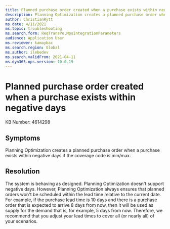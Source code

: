 ```yaml
---
title: Planned purchase order created when a purchase exists within negative days
description: Planning Optimization creates a planned purchase order when a purchase exists within negative days if the coverage code is min/max
author: ChristianRytt
ms.date: 4/11/2021
ms.topic: troubleshooting
ms.search.form: ReqTransPo,MpsIntegrationParameters
audience: Application User
ms.reviewer: kamaybac
ms.search.region: Global
ms.author: ilebedev
ms.search.validFrom: 2021-04-11
ms.dyn365.ops.version: 10.0.19
---
```


# Planned purchase order created when a purchase exists within negative days

KB Number: 4614298

## Symptoms

Planning Optimization creates a planned purchase order when a purchase exists within negative days if the coverage code is min/max.

## Resolution

The system is behaving as designed. Planning Optimization doesn't support negative days. However, Planning Optimization always ensures that planned orders won't be scheduled within the lead time relative to the current date. For example, if the purchase lead time is 10 days and there is a purchase order that is expected to arrive 8 days from now, then it will be used as supply for the demand that is, for example, 5 days from now. Therefore, we recommend that you adjust your lead times to cover all (or nearly all) of your scenarios.
